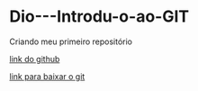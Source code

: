 # Dio---Introdu-o-ao-GIT
Criando meu primeiro repositório

[link do github](https://github.com/)



[link para baixar o git](https://git-scm.com/downloads)
